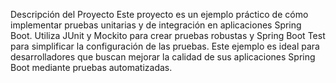 Descripción del Proyecto
Este proyecto es un ejemplo práctico de cómo implementar pruebas unitarias y de integración en aplicaciones Spring Boot. Utiliza JUnit y Mockito para crear pruebas robustas y Spring Boot Test para simplificar la configuración de las pruebas. Este ejemplo es ideal para desarrolladores que buscan mejorar la calidad de sus aplicaciones Spring Boot mediante pruebas automatizadas.
